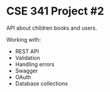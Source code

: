 # CSE 341 Project #2 

API about children books and users.

Working with:
- REST API
- Validation
- Handling errors
- Swagger
- OAuth
- Database collections
